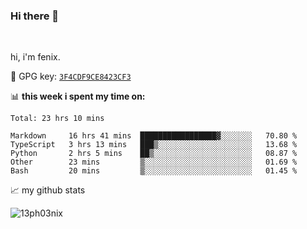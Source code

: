 ### Hi there 👋

<br />

hi, i'm fenix.

:key: GPG key: [`3F4CDF9CE8423CF3`](https://github.com/13ph03nix.gpg)


📊 **this week i spent my time on:**
<!--START_SECTION:waka-->
```text
Total: 23 hrs 10 mins

Markdown     16 hrs 41 mins  █████████████████▓░░░░░░░   70.80 % 
TypeScript   3 hrs 13 mins   ███▒░░░░░░░░░░░░░░░░░░░░░   13.68 % 
Python       2 hrs 5 mins    ██▒░░░░░░░░░░░░░░░░░░░░░░   08.87 % 
Other        23 mins         ▒░░░░░░░░░░░░░░░░░░░░░░░░   01.69 % 
Bash         20 mins         ▒░░░░░░░░░░░░░░░░░░░░░░░░   01.45 % 
```
<!--END_SECTION:waka-->


📈 my github stats

<a>
<img align="center" src="https://github-readme-stats.vercel.app/api?username=13ph03nix&show_icons=true&hide=stars&theme=blueberry" alt="13ph03nix" />
</a>
